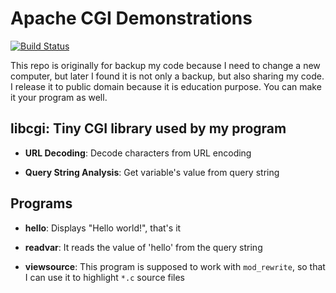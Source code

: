 # Apache CGI Demonstrations

[![Build Status](https://travis-ci.org/TravorLZH/apache-cgi.svg?branch=master)](https://travis-ci.org/TravorLZH/apache-cgi)

This repo is originally for backup my code because I need to change a new computer, but later I found it is not only a backup, but also sharing my code. I release it to public domain because it is education purpose. You can make it your program as well.

## libcgi: Tiny CGI library used by my program

* **URL Decoding**: Decode characters from URL encoding

* **Query String Analysis**: Get variable's value from query string

## Programs

* **hello**: Displays "Hello world!", that's it

* **readvar**: It reads the value of 'hello' from the query string

* **viewsource**: This program is supposed to work with `mod_rewrite`, so that I can use it to highlight `*.c` source files
